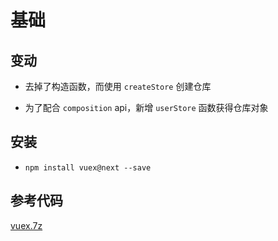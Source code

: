 # 基础

## 变动

+ 去掉了构造函数，而使用 `createStore` 创建仓库

+ 为了配合 `composition` api，新增 `userStore` 函数获得仓库对象

## 安装

+ `npm install vuex@next --save`

## 参考代码

[vuex.7z](file/vuex_73dvGuYKs-.7z)
